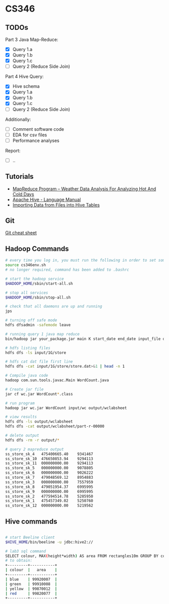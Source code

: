 # CS346

## TODOs
Part 3 Java Map-Reduce: 
- [x] Query 1.a
- [x] Query 1.b
- [x] Query 1.c
- [ ] Query 2 (Reduce Side Join)

Part 4 Hive Query:
- [x] Hive schema
- [x] Query 1.a
- [x] Query 1.b
- [x] Query 1.c
- [ ] Query 2 (Reduce Side Join)

Additionally:
- [ ] Comment software code
- [ ] EDA for csv files
- [ ] Performance analyses

Report:
- [ ] ..


## Tutorials 
+ [MapReduce Program – Weather Data Analysis For Analyzing Hot And Cold Days
](https://www.geeksforgeeks.org/mapreduce-program-weather-data-analysis-for-analyzing-hot-and-cold-days/?ref=lbp)
+ [Apache Hive - Language Manual](https://cwiki.apache.org/confluence/display/Hive/LanguageManual)
+ [Importing Data from Files into Hive Tables](https://www.informit.com/articles/article.aspx?p=2756471&seqNum=4)

## Git
[Git cheat sheet](https://education.github.com/git-cheat-sheet-education.pdf)

## Hadoop Commands
```bash
# every time you log in, you must run the following in order to set some important environment variables:
source cs346env.sh
# no longer required, command has been added to .bashrc

# start the hadoop service
$HADOOP_HOME/sbin/start-all.sh

# stop all services
$HADOOP_HOME/sbin/stop-all.sh

# check that all daemons are up and running
jps

# turning off safe mode
hdfs dfsadmin -safemode leave

# running query 1 java map reduce 
bin/hadoop jar your_package.jar main K start_date end_date input_file output_directory

# hdfs listing files
hdfs dfs -ls input/1G/store

# hdfs cat dat file first line
hdfs dfs -cat input/1G/store/store.dat>&1 | head -n 1

# Compile java code
hadoop com.sun.tools.javac.Main WordCount.java

# Create jar file 
jar cf wc.jar WordCount*.class

# run program
hadoop jar wc.jar WordCount input/wc output/wclabsheet

# view results
hdfs dfs -ls output/wclabsheet
hdfs dfs -cat output/wclabsheet/part-r-00000

# delete output
hdfs dfs -rm -r output/*

# query 2 mapreduce output 
ss_store_sk_4   475400665.40    9341467
ss_store_sk_10  476650853.94    9294113
ss_store_sk_11  000000000.00    9294113
ss_store_sk_5   000000000.00    9078805
ss_store_sk_6   000000000.00    9026222
ss_store_sk_7   479048569.12    8954883
ss_store_sk_3   000000000.00    7557959
ss_store_sk_8   479051954.37    6995995
ss_store_sk_9   000000000.00    6995995
ss_store_sk_2   477594514.78    5285950
ss_store_sk_1   475457349.02    5250760
ss_store_sk_12  000000000.00    5219562
```

## Hive commands
```bash

# start Beeline client
$HIVE_HOME/bin/beeline -u jdbc:hive2://

# lab3 sql command 
SELECT colour, MAX(height*width) AS area FROM rectangles10m GROUP BY colour;
# to obtain:
+---------+-----------+
| colour  |   area    |
+---------+-----------+
| blue    | 99920007  |
| green   | 99910008  |
| yellow  | 99870012  |
| red     | 99820077  |
+---------+-----------+
```

